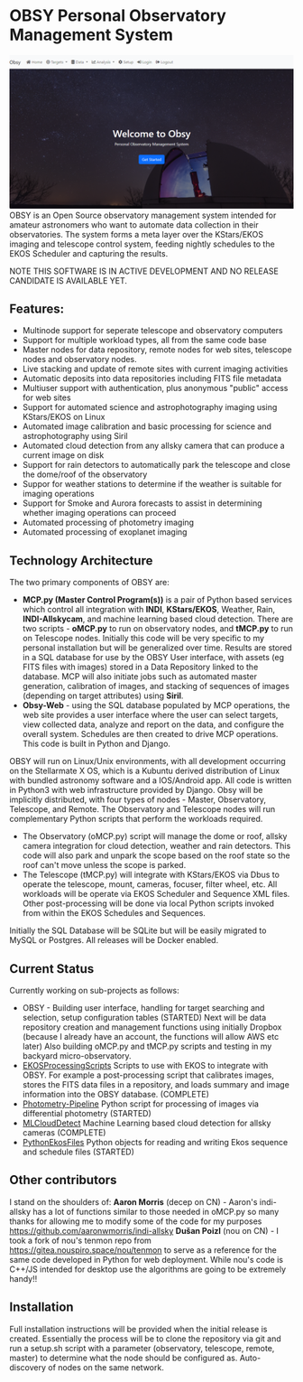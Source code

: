 # OBSY Personal Observatory Management System
![](static/images/github-cover.png)
OBSY is an Open Source observatory management system intended for amateur astronomers who want to automate data collection in their observatories. The system forms a meta layer over the KStars/EKOS imaging and telescope control system, feeding nightly schedules to the EKOS Scheduler and capturing the results. 

NOTE THIS SOFTWARE IS IN ACTIVE DEVELOPMENT AND NO RELEASE CANDIDATE IS AVAILABLE YET.

## Features:
* Multinode support for seperate telescope and observatory computers
* Support for multiple workload types, all from the same code base
* Master nodes for data repository, remote nodes for web sites, telescope nodes and observatory nodes. 
* Live stacking and update of remote sites with current imaging activities
* Automatic deposits into data repositories including FITS file metadata
* Multiuser support with authentication, plus anonymous "public" access for web sites 
* Support for automated science and astrophotography imaging using KStars/EKOS on Linux
* Automated image calibration and basic processing for science and astrophotography using Siril
* Automated cloud detection from any allsky camera that can produce a current image on disk
* Support for rain detectors to automatically park the telescope and close the dome/roof of the observatory 
* Suppor for weather stations to determine if the weather is suitable for imaging operations
* Support for Smoke and Aurora forecasts to assist in determining whether imaging operations can proceed
* Automated processing of photometry imaging
* Automated processing of exoplanet imaging

## Technology Architecture
The two primary components of OBSY are:
* **MCP.py (Master Control Program(s))** is a pair of Python based services which control all integration with **INDI**, **KStars/EKOS**, Weather, Rain, **INDI-Allskycam**, and machine learning based cloud detection. There are two scripts - **oMCP.py** to run on observatory nodes, and **tMCP.py** to run on Telescope nodes. Initially this code will be very specific to my personal installation but will be generalized over time. Results are stored in a SQL database for use by the OBSY User interface, with assets (eg FITS files with images) stored in a Data Repository linked to the database. MCP will also initiate jobs such as automated master generation, calibration of images, and stacking of sequences of images (depending on target attributes) using **Siril**.
* **Obsy-Web** - using the SQL database populated by MCP operations, the web site provides a user interface where the user can select targets, view collected data, analyze and report on the data, and configure the overall system. Schedules are then created to drive MCP operations. This code is built in Python and Django.

OBSY will run on Linux/Unix environments, with all development occurring on the Stellarmate X OS, which is a Kubuntu derived distribution of Linux with bundled astronomy software and a IOS/Android app.  All code is written in Python3 with web infrastructure provided by Django. Obsy will be implicitly distributed, with four types of nodes - Master, Observatory, Telescope, and Remote. The Observatory and Telescope nodes will run complementary Python scripts that perform the workloads required. 

* The Observatory (oMCP.py) script will manage the dome or roof, allsky camera integration for cloud detection, weather and rain detectors. This code will also park and unpark the scope based on the roof state so the roof can't move unless the scope is parked. 
* The Telescope (tMCP.py) will integrate with KStars/EKOS via Dbus to operate the telescope, mount, cameras, focuser, filter wheel, etc. All workloads will be operate via EKOS Scheduler and Sequence XML files. Other post-processing will be done via local Python scripts invoked from within the EKOS Schedules and Sequences.

Initially the SQL Database will be SQLite but will be easily migrated to MySQL or Postgres. All releases will be Docker enabled.

## Current Status
Currently working on sub-projects as follows:
* OBSY - Building user interface, handling for target searching and selection, setup configuration tables (STARTED) Next will be data repository creation and management functions using initially Dropbox (because I already have an account, the functions will allow AWS etc later) Also building oMCP.py and tMCP.py scripts and testing in my backyard micro-observatory. 
* [EKOSProcessingScripts](https://github.com/gordtulloch/EKOSProcessingScripts) Scripts to use with EKOS to integrate with OBSY. For example a post-processing script that calibrates images, stores the FITS data files in a repository, and loads summary and image information into the OBSY database. (COMPLETE)
* [Photometry-Pipeline](https://github.com/gordtulloch/Photometry-Pipeline) Python script for processing of images via differential photometry (STARTED)
* [MLCloudDetect](https://github.com/gordtulloch/mlCloudDetect) Machine Learning based cloud detection for allsky cameras (COMPLETE)
* [PythonEkosFiles](https://github.com/gordtulloch/pythonEkosFiles) Python objects for reading and writing Ekos sequence and schedule files (STARTED)

## Other contributors
I stand on the shoulders of:
**Aaron Morris** (decep on CN) - Aaron's indi-allsky has a lot of functions similar to those needed in oMCP.py so many thanks for allowing me to modify some of the code for my purposes https://github.com/aaronwmorris/indi-allsky
**Dušan Poizl** (nou on CN) - I took a fork of nou's tenmon repo from https://gitea.nouspiro.space/nou/tenmon to serve as a reference for the same code developed in Python for web deployment. While nou's code is C++/JS intended for desktop use the algorithms are going to be extremely handy!!

## Installation
Full installation instructions will be provided when the initial release is created. Essentially the process will be to clone the repository via git and run a setup.sh script with a parameter (observatory, telescope, remote, master) to determine what the node should be configured as. Auto-discovery of nodes on the same network.
